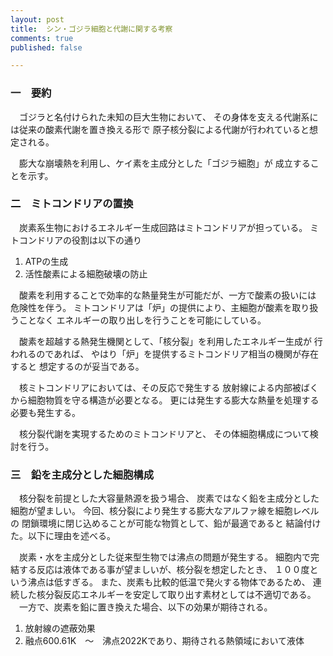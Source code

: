 ```yaml
---
layout: post
title:  シン・ゴジラ細胞と代謝に関する考察
comments: true
published: false

---
```

### 一　要約
　ゴジラと名付けられた未知の巨大生物において、
その身体を支える代謝系には従来の酸素代謝を置き換える形で
原子核分裂による代謝が行われていると想定される。

　膨大な崩壊熱を利用し、ケイ素を主成分とした「ゴジラ細胞」が
成立することを示す。

### 二　ミトコンドリアの置換
　炭素系生物におけるエネルギー生成回路はミトコンドリアが担っている。
ミトコンドリアの役割は以下の通り

 1. ATPの生成
 1. 活性酸素による細胞破壊の防止

　酸素を利用することで効率的な熱量発生が可能だが、一方で酸素の扱いには
危険性を伴う。
ミトコンドリアは「炉」の提供により、主細胞が酸素を取り扱うことなく
エネルギーの取り出しを行うことを可能にしている。

　酸素を超越する熱発生機関として、「核分裂」を利用したエネルギー生成が
行われるのであれば、
やはり「炉」を提供するミトコンドリア相当の機関が存在すると
想定するのが妥当である。

　核ミトコンドリアにおいては、その反応で発生する
放射線による内部被ばくから細胞物質を守る構造が必要となる。
更には発生する膨大な熱量を処理する必要も発生する。

　核分裂代謝を実現するためのミトコンドリアと、
その体細胞構成について検討を行う。

### 三　鉛を主成分とした細胞構成
　核分裂を前提とした大容量熱源を扱う場合、
炭素ではなく鉛を主成分とした細胞が望ましい。
今回、核分裂により発生する膨大なアルファ線を細胞レベルの
閉鎖環境に閉じ込めることが可能な物質として、鉛が最適であると
結論付けた。以下に理由を述べる。

　炭素・水を主成分とした従来型生物では沸点の問題が発生する。
細胞内で完結する反応は液体である事が望ましいが、核分裂を想定したとき、
１００度という沸点は低すぎる。
また、炭素も比較的低温で発火する物体であるため、
連続した核分裂反応エネルギーを安定して取り出す素材としては不適切である。
　一方で、炭素を鉛に置き換えた場合、以下の効果が期待される。

 1. 放射線の遮蔽効果
 1. 融点600.61K　～　沸点2022Kであり、期待される熱領域において液体






